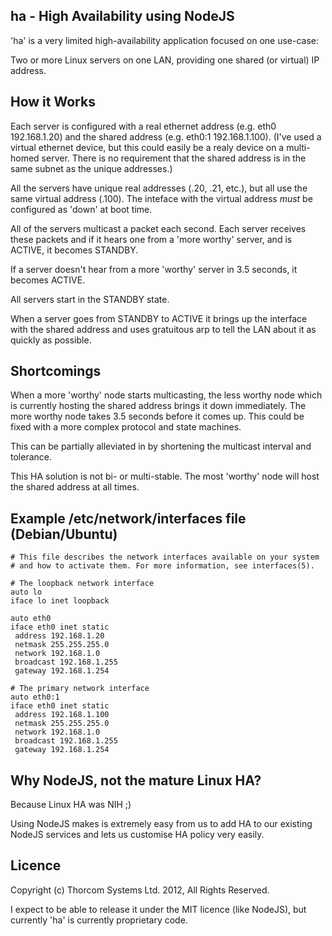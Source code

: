 ha - High Availability using NodeJS
-----------------------------------

'ha' is a very limited high-availability application focused on one use-case:

Two or more Linux servers on one LAN, providing one shared (or virtual) IP address.


How it Works
------------

Each server is configured with a real ethernet address (e.g. eth0 192.168.1.20) and 
the shared address (e.g. eth0:1 192.168.1.100).  (I've used a virtual ethernet 
device, but this could easily be a realy device on a multi-homed server.  There is 
no requirement that the shared address is in the same subnet as the unique 
addresses.)

All the servers have unique real addresses (.20, .21, etc.), but all use the same 
virtual address (.100).  The inteface with the virtual address *must* be configured
as 'down' at boot time.

All of the servers multicast a packet each second.  Each server receives these 
packets and if it hears one from a 'more worthy' server, and is ACTIVE, it becomes 
STANDBY.

If a server doesn't hear from a more 'worthy' server in 3.5 seconds, it becomes 
ACTIVE.

All servers start in the STANDBY state.

When a server goes from STANDBY to ACTIVE it brings up the interface with the shared
address and uses gratuitous arp to tell the LAN about it as quickly as possible.


Shortcomings
------------

When a more 'worthy' node starts multicasting, the less worthy node which is 
currently hosting the shared address brings it down immediately.  The more worthy
node takes 3.5 seconds before it comes up.  This could be fixed with a more complex 
protocol and state machines.

This can be partially alleviated in by shortening the multicast interval and 
tolerance.

This HA solution is not bi- or multi-stable.  The most 'worthy' node will host the
shared address at all times.


Example /etc/network/interfaces file (Debian/Ubuntu)
----------------------------------------------------

```
# This file describes the network interfaces available on your system
# and how to activate them. For more information, see interfaces(5).

# The loopback network interface
auto lo
iface lo inet loopback

auto eth0
iface eth0 inet static
 address 192.168.1.20
 netmask 255.255.255.0
 network 192.168.1.0
 broadcast 192.168.1.255
 gateway 192.168.1.254

# The primary network interface
auto eth0:1
iface eth0 inet static
 address 192.168.1.100
 netmask 255.255.255.0
 network 192.168.1.0
 broadcast 192.168.1.255
 gateway 192.168.1.254
```


Why NodeJS, not the mature Linux HA?
------------------------------------

Because Linux HA was NIH ;)

Using NodeJS makes is extremely easy from us to add HA to our existing NodeJS 
services and lets us customise HA policy very easily.


Licence
-------

Copyright (c) Thorcom Systems Ltd. 2012, All Rights Reserved.

I expect to be able to release it under the MIT licence (like NodeJS), but currently
'ha' is currently proprietary code.
